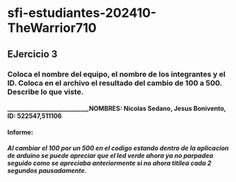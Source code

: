 # sfi-estudiantes-202410-TheWarrior710

## EJercicio 3

### Coloca el nombre del equipo, el nombre de los integrantes y el ID. Coloca en el archivo el resultado del cambio de 100 a 500. Describe lo que viste.
#### ___________________________,NOMBRES: Nicolas Sedano, Jesus Bonivento, ID: 522547,511106

#### Informe:

##### Al cambiar el 100 por un 500 en el codigo estando dentro de la aplicacion de arduino se puede apreciar que el led verde  ahora ya no parpadea seguido como se apreciaba anteriormente si no ahora titilea cada 2 segundos pausadamente.
